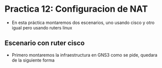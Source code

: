 # Practica 12: Configuracion de NAT

- En esta práctica montaremos dos escenarios, uno usando cisco y otro igual pero usando ruters linux

## Escenario con ruter cisco

-  Primero montaremos la infraestructura en GNS3 como se pide, quedara de la siguiente forma


###